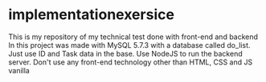 # implementationexersice
This is my repository of my technical test done with front-end and backend
In this project was made with MySQL 5.7.3 with a database called do_list. Just use ID and Task data in the base. Use NodeJS to run the backend server. Don't use any front-end technology other than HTML, CSS and JS vanilla
